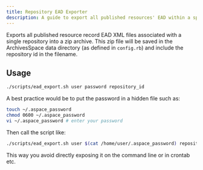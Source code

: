 ```yaml
---
title: Repository EAD Exporter
description: A guide to export all published resources' EAD within a specified repository into a single zip archive.
---
```


Exports all published resource record EAD XML files associated with a single
repository into a zip archive. This zip file will be saved in the ArchivesSpace
data directory (as defined in `config.rb`) and include the repository id in the
filename.

## Usage

```sh
./scripts/ead_export.sh user password repository_id
```

A best practice would be to put the password in a hidden file such as:

```sh
touch ~/.aspace_password
chmod 0600 ~/.aspace_password
vi ~/.aspace_password # enter your password
```

Then call the script like:

```sh
./scripts/ead_export.sh user $(cat /home/user/.aspace_password) repository_id
```

This way you avoid directly exposing it on the command line or in crontab etc.
